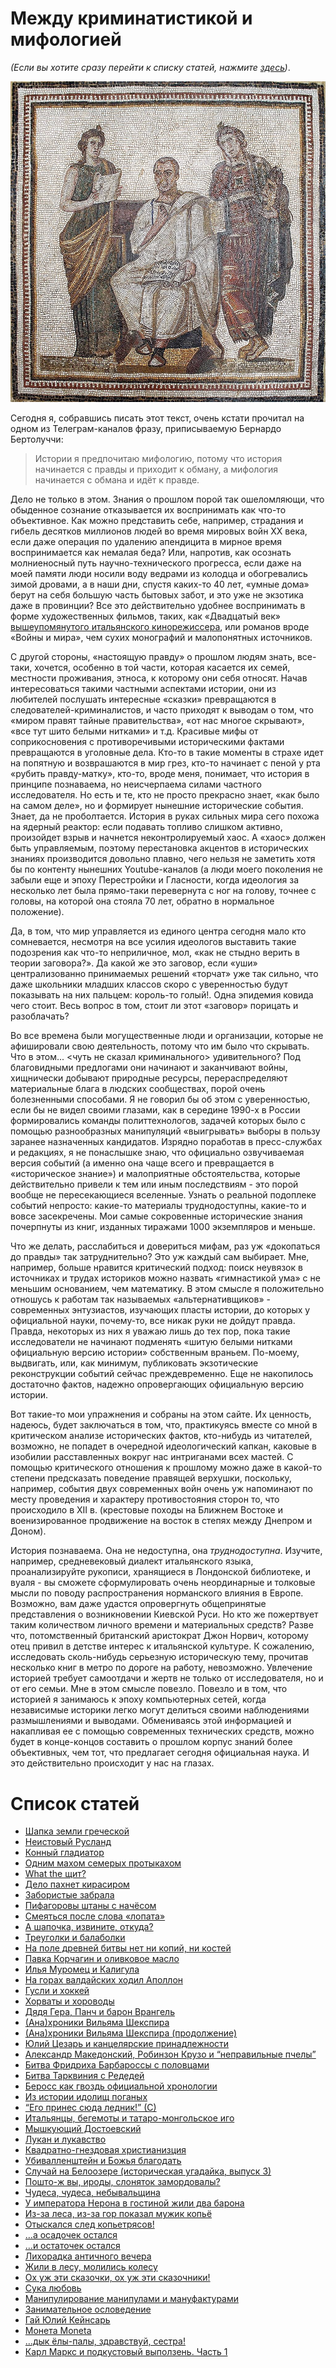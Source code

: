 # Между криминатистикой и мифологией

*(Если вы хотите сразу перейти к списку статей, нажмите [здесь](#toc))*.

![Вергилий и музы Клио и Мельпомена. Мозаика из Туниса, III в. н. э.; сейчас хранится в национальном музее Бардо](img/intro.jpg)

Сегодня я, собравшись писать этот текст, очень кстати прочитал на одном из Телеграм-каналов фразу, приписываемую Бернардо Бертолуччи:

> Истории я предпочитаю мифологию, потому что история начинается с правды и приходит к обману, а мифология начинается с обмана и идёт к правде.

Дело не только в этом. Знания о прошлом порой так ошеломляющи, что обыденное сознание отказывается их воспринимать как что-то объективное. Как можно представить себе, например, страдания и гибель десятков миллионов людей во время
мировых войн XX века, если даже операция по удалению апендицита в мирное время воспринимается как
немалая беда? Или, напротив, как осознать молниеносный путь научно-технического прогресса,
если даже на моей памяти люди носили воду ведрами из колодца и обогревались зимой дровами, а в наши дни, спустя каких-то 40 лет, «умные дома» берут на себя большую часть бытовых забот, и это уже не экзотика даже в провинции? Все это действительно удобнее воспринимать в форме художественных фильмов, таких, как «Двадцатый век» [вышеупомянутого итальянского кинорежиссера](https://w.wiki/7zzs), или романов вроде «Войны и мира», чем сухих монографий и малопонятных источников.

С другой стороны, «настоящую правду» о прошлом людям знать, все-таки, хочется, особенно в той части, которая 
касается их семей, местности проживания, этноса, к которому они себя относят. Начав интересоваться такими частными
аспектами истории, они из любителей послушать интересные «сказки» превращаются в следователей-криминалистов, и часто приходят к выводам о том, что «миром правят тайные правительства», «от нас многое скрывают», «все тут шито белыми нитками» и т.д. Красивые мифы от соприкосновения с противоречивыми историческими фактами превращаются в уголовные дела. Кто-то в такие моменты в страхе идет на попятную и возврашаются в мир грез, кто-то начинает с пеной у рта «рубить правду-матку», кто-то, вроде меня, понимает, что история в принципе познаваема, но неисчерпаема силами частного исследователя. Но есть и те, кто не просто прекрасно знает, «как было на самом деле», но и формирует нынешние  исторические события. Знает, да не проболтается. История в руках сильных мира сего похожа на ядерный реактор: если подавать топливо слишком активно, произойдет взрыв и начнется неконтролируемый хаос. А «хаос» должен быть управляемым, поэтому перестановка
акцентов в исторических знаниях производится довольно плавно, чего нельзя не заметить хотя бы по контенту нынешних Youtube-каналов (а люди моего поколения не забыли еще и эпоху Перестройки и Гласности, когда идеология за несколько лет была прямо-таки перевернута с ног на голову, точнее с головы, на которой она стояла 70 лет, обратно в нормальное положение).

Да, в том, что мир управляется из единого центра сегодня мало кто сомневается, несмотря на все усилия идеологов 
выставить такие подозрения как что-то неприличное, мол, «как не стыдно верить в теории заговора?». Да какой же это заговор, если «уши» централизованно принимаемых решений «торчат» уже так сильно, что даже школьники младших классов 
скоро с уверенностью будут показывать на них пальцем: король-то голый!. Одна эпидемия ковида чего стоит. Весь вопрос в том, стоит ли этот «заговор» порицать и разоблачать? 

Во все времена были могущественные люди и организации, которые не афишировали свою деятельность, потому что им было что скрывать. Что в этом... <чуть не сказал криминального> удивительного? Под благовидными предлогами они начинают и заканчивают войны, хищнически добывают природные ресурсы, перераспределяют материальные блага в людских сообществах, порой очень болезненными способами. Я не говорил бы об этом с уверенностью, если бы не видел своими глазами, как в середине 1990-х в России формировались команды политтехнологов, задачей которых было с помощью разнообразных манипуляций «выигрывать» выборы в пользу заранее назначенных кандидатов. Изрядно поработав в пресс-службах и редакциях, я не понаслышке знаю, что официально озвучиваемая версия событий (а именно она чаще всего и превращается в «историческое знание») и малоприятные обстоятельства, которые действительно привели к тем или иным последствиям - это порой вообще не пересекающиеся вселенные. Узнать о реальной подоплеке событий непросто: какие-то материалы труднодоступны, какие-то и вовсе засекречены. Мои самые сокровенные исторические знания почерпнуты из книг, изданных тиражами 1000 экземпляров и меньше.

Что же делать, расслабиться и довериться мифам, раз уж «докопаться до правды» так затруднительно?
Это уж каждый сам выбирает. Мне, например, больше нравится критический подход: поиск неувязок в источниках и трудах историков можно назвать «гимнастикой ума» с не меньшим основанием, чем математику. В этом смысле я положительно отношусь к работам так называемых «альтернативщиков» - современных энтузиастов, изучающих пласты истории, до которых у официальной науки, почему-то, все никак руки не дойдут правда. Правда, некоторых из них я уважаю лишь до тех пор, пока такие исследователи не начинают подменять «шитую белыми нитками официальную версию истории» собственным враньем. По-моему, выдвигать, или, как минимум, публиковать экзотические реконструкции событий сейчас преждевременно. Еще не накопилось достаточно фактов, надежно опровергающих официальную версию истории.

Вот такие-то мои упражнения и собраны на этом сайте. Их ценность, надеюсь, будет заключаться в том, что, 
практикуясь вместе со мной в критическом анализе исторических фактов, кто-нибудь из читателей, возможно, 
не попадет в очередной идеологический капкан, каковые в изобилии расставленных вокруг нас интриганами всех мастей. С помощью критического отношения к прошлому можно даже в какой-то степени предсказать
поведение правящей верхушки, поскольку, например, события двух современных войн очень уж
напоминают по месту проведения и характеру противостояния сторон то, что происходило в XII в. (крестовые походы на Ближнем Востоке и военизированное продвижение на восток в степях между Днепром и Доном).

История познаваема. Она не недоступна, она *труднодоступна*. Изучите, например, средневековый диалект итальянского языка, проанализируйте рукописи, хранящиеся в Лондонской библиотеке, и вуаля - вы сможете сформулировать очень неординарные и  толковые мысли по поводу распространения норманского влияния в Европе. Возможно, вам даже удастся  опровергнуть общепринятые представления о возникновении Киевской Руси. Но кто же пожертвует таким количеством личного времени и  материальных средств? Разве что, потомственный британский аристократ Джон Норвич, которому отец привил в детстве интерес к итальянской культуре. К сожалению, исследовать сколь-нибудь серьезную историческую тему, прочитав несколько книг в метро по дороге на работу, невозможно. Увлечение историей требует самоотдачи и жертв не только от исследователя, но и от его семьи. Мне в этом смысле повезло. Повезло и в том, что историей я занимаюсь к эпоху компьютерных сетей, когда независимые историки легко могут делиться своими наблюдениями размышлениями и выводами. Обмениваясь этой информацией и накапливая ее с помощью современных технических средств, можно будет в конце-концов составить о прошлом корпус знаний более объективных, чем тот, что предлагает сегодня официальная наука. И это действительно происходит у нас на глазах.

# <a name="toc">Список статей</a>

* [Шапка земли греческой](/articles/shapka-zemli-grecheskoy)
* [Неистовый Русланд](/articles/neistoviy-rusland)
* [Конный гладиатор](/articles/konnyj-gladiator)
* [Одним махом семерых протыкахом](/articles/odnim-mahom-semeryh-protykahom)
* [What the щит?](/articles/what-the-schit)
* [Дело пахнет кирасиром](/articles/delo-pahnet-kirasirom)
* [Забористые забрала](/articles/zaboristye-zabrala)
* [Пифагоровы штаны с начёсом](/articles/pifagorovy-shtany-s-nachesom)
* [Смеяться после слова «лопата»](/articles/lopata)
* [А шапочка, извините, откуда?](/articles/a-shapochka-izvinite-otkuda)
* [Треуголки и балаболки](/articles/treugolki-i-balabolki)
* [На поле древней битвы нет ни копий, ни костей](/articles/na-pole-drevnej-bitvy-net-ni-kopij-ni-kostej)
* [Павка Корчагин и оливковое масло](/articles/pavka-korchagin-i-olivkovoe-maslo)
* [Илья Муромец и Калигула](/articles/il-ja-muromets-i-kaligula)
* [На горах валдайских ходил Аполлон](/articles/na-gorah-valdajskih-hodil-apollon)
* [Гусли и хоккей](/articles/gusli-i-hokkej)
* [Хорваты и хороводы](/articles/horvaty-i-horovody)
* [Дядя Гера, Панч и барон Врангель](/articles/djadja-gera-panch-i-baron-vrangel-)
* [(Ана)хроники Вильяма Шекспира](/articles/ana-hroniki-vil-jama-shekspira)
* [(Ана)хроники Вильяма Шекспира (продолжение)](/articles/ana-hroniki-vil-jama-shekspira-prodolzhenie)
* [Юлий Цезарь и канцелярские принадлежности](/articles/julij-tsezar-i-kantseljarskie-prinadlezhnosti)
* [Александр Македонский, Робинзон Крузо и “неправильные пчелы”](/articles/aleksandr-makedonskij-robinzon-kruzo-i-nepravil-nye-pchely)
* [Битва Фридриха Барбароссы с половцами](/articles/bitva-fridriha-barbarossy-s-polovtsami)
* [Битва Тарквиния с Редедей](/articles/bitva-tarkvinija-s-rededej)
* [Беросс как гвоздь официальной хронологии](/articles/beross-kak-gvozd-ofitsial-noj-hronologii)
* [Из истории идолищ поганых](/articles/iz-istorii-idolisch-poganyh)
* [“Его принес сюда ледник!” (С)](/articles/-ego-prines-sjuda-lednik-s-)
* [Итальянцы, бегемоты и татаро-монгольское иго](/articles/ital-jantsy-begemoty-i-tataro-mongol-skoe-igo)
* [Мышкующий Достоевский](/articles/myshkujuschij-dostoevskij)
* [Лукан и лукавство](/articles/lukan-i-lukavstvo)
* [Квадратно-гнездовая христианизция](/articles/kvadratno-gnezdovaja-hristianiztsija-istoricheskaja-ugadajka-vypusk-4-)
* [Убивалленштейн и Божья благодать](/articles/ubivallenshtejn-i-bozh-ja-blagodat)
* [Случай на Белоозере (историческая угадайка, выпуск 3)](/articles/sluchaj-na-beloozere-istoricheskaja-ugadajka-vypusk-3-)
* [Пошто-ж вы, ироды, слоняток замордовалы?](/articles/rossija-rodina-slonov)
* [Чудеса, чудеса, небывальщина](/articles/chudesa-chudesa-nebyval-schina)
* [У императора Нерона в гостиной жили два барона](/articles/u-imperatora-nerona-v-gostinoj-zhili-dva-barona)
* [Из-за леса, из-за гор показал мужик копьё](/articles/iz-za-lesa-iz-za-gor-pokazal-muzhik-kop-e)
* [Отыскался след копьетрясов!](/articles/otyskalsja-sled-kop-etrjasov-)
* […а осадочек остался](/articles/a-osadochek-ostalsja-1)
* […и остаточек остался](/articles/a-osadochek-ostalsja-2)
* [Лихорадка античного вечера](/articles/lihoradka-antichnogo-vechera)
* [Жили в лесу, молились колесу](/articles/zhili-v-lesu-molilis-kolesu)
* [Ох уж эти сказочки, ох уж эти сказочники!](/articles/oh-uzh-eti-skazochki-oh-uzh-eti-skazochniki-)
* [Сука любовь](/articles/suka-ljubov)
* [Манипулирование манипулами и мануфактурами](/articles/manipulirovanie-manipulami-i-manufakturami)
* [Занимательное ословедение](/articles/zanimatel-noe-oslovedenie)
* [Гай Юлий Кейнсарь](/articles/gaj-julij-kejnsar)
* [Монета Moneta](/articles/moneta-moneta)
* […дык ёлы-палы, здравствуй, сестра!](/articles/dyk-ely-paly-zdravstvuj-sestra)
* [Карл Маркс и подкустовый выползень. Часть 1](/articles/karl-marks-i-podkustovyj-vypolzen-chast-1)

<!--
* [Здесь были Жора, Вася и Бурнашев](/articles/zdes-byli-zhora-vasja-i-burnashev)
* [Не Булгаков? К вам!](/articles/ne-bulgakov-k-vam-)
* [Дело было под Тулой](/articles/delo-bylo-pod-tuloj)
* [Письмо Булгакова Платонову](/articles/pis-mo-bulgakova-platonovu)
* [Остап Бендер на Гражданской войне](/articles/ostap-bender-na-grazhdanskoj-vojne)
* [А что это такое бумкнуло?](/articles/a-chto-eto-takoe-bumknulo-)
* [Метастазы античности](/articles/metastazy-antichnosti)
* [Кто сказал, что Волга впадает в Каспийское море?](/articles/kto-skazal-chto-volga-vpadaet-v-kaspijskoe-more-)
* [Иван кивает на Петра, а Пётр на Ивана](/articles/ivan-kivaet-na-petra-a-petr-na-ivana)
* [Илейка Муромец прокладывает путь на запад](/articles/ilejka-muromets-prokladyvaet-put-na-zapad)
* [Сквозь Кремль](/articles/skvoz-kreml-)
* [Солянка, Лубянка, Таганка, Полянка и другие московские улицы](/articles/soljanka-lubjanka-taganka-poljanka-i-drugie-moskovskie-ulitsy)
* [Шоссе энтузиастов. Следующая станция — Владимирский централ](/articles/shosse-entuziastov-sledujuschaja-stantsija-vladimirskij-tsentral)
* [Анамиты и московиты](/articles/anamity-i-moskovity)
* [Дополнительные подтверждения гипотезы о тождестве Ярославля и летописного Новгорода](/articles/dopolnitel-nye-podtverzhdenija-gipotezy-o-tozhdestve-jaroslavlja-i-letopisnogo-novgoroda)
* [Сорок признаков того, что Ярославль это Новгород](/articles/sorok-priznakov-togo-chto-jaroslavl-eto-novgorod)
* [Под небом голубым был город золотой](/articles/pod-nebom-golubym-byl-gorod-zolotoj)
* [Жены без титек и другие предки славян](/articles/zheny-bez-titek-i-drugie-predki-slavjan)
* [Он лютеран любил богослуженье](/articles/on-ljuteran-ljubil-bogosluzhen-e)
* [Как русский царь на Бреславском шляхе безобразничал](/articles/kak-russkij-tsar-na-breslavskom-shljahe-bezobraznichal)
* [Великий шелковый зихер](/articles/velikij-shelkovyj-ziher)
* [Василий Корчмин: инженер, разведчик, остров](/articles/vasilij-korchmin-inzhener-razvedchik-ostrov)
* [Шведский хрен и царская редька](/articles/shvedskij-hren-i-tsarskaja-red-ka)
* [Переславский перископ](/articles/pereslavskij-periskop)
* [Некоторые факты о позднем крепостном праве](/articles/nekotorye-fakty-o-pozdnem-krepostnom-prave)
* [Вадим, пойдем горб продадим](/articles/vadim-pojdem-gorb-prodadim)
* [Центнеры, гектары и Александрия Египетская](/articles/tsentnery-gektary-i-aleksandrija-egipetskaja)
* [Невероятные приключения суздальцев в Новгороде](/articles/neverojatnye-prikljuchenija-suzdal-tsev-v-novgorode)
* [Битва ярославцев с суздальцами](/articles/bitva-jaroslavtsev-s-suzdal-tsami)
* [Илья Муромец и Google Maps](/articles/il-ja-muromets-i-google-maps)
* [За крутыми тянутся берега пологие](/articles/za-krutymi-tjanutsja-berega-pologie)
* [Откуда есть пошли медведи на земле русской и куда подевались](/articles/otkuda-est-poshli-medvedi-na-zemle-russkoj-i-kuda-podevalis-)
* [Немцы и Немезида](/articles/nemtsy-i-nemezida)
* [Сэр Дик Уиттингтон, Сергей Есенин, викинги и котики](/articles/ser-dik-uittington-sergej-esenin-vikingi-i-kotiki)
* [Абырвалг Новерлендский](/articles/abyrvalg-noverlendskij)
* [Железобетонная корона лангобардов](/articles/zhelezobetonnaja-korona-langobardov)
* [Славяне “свои” и “чужие”](/articles/slavjane-svoi-i-chuzhie-)
* [Изяснение названий немецких городов, которые прежде были славянскими](/articles/izjasnenie-nazvanij-nemetskih-gorodov-kotorye-prezhde-byli-slavjanskimi)
* [Между первой и второй перерывчик небольшой](/articles/mezhdu-pervoj-i-vtoroj-pereryvchik-nebol-shoj)
* [Италия не резиновая](/articles/italija-ne-rezinovaja)
* [Готский двор на острове Буяне](/articles/gotskij-dvor-na-ostrove-bujane)
* [Мы строили, строили… А зачем?](/articles/my-stroili-stroili-a-zachem-)
* [Хронологические инъекции](/articles/hronologicheskie-in-ektsii)
* [Узбеки в мореплавании](/articles/uzbeki-v-moreplavanii)
* [Жоашен дю Белле — поэт-руинист](/articles/zhoashen-dju-belle-poet-ruinist)
* [Историческая шрапнель](/articles/istoricheskaja-shrapnel-)
* [Древнегреческая смоковница](/articles/drevnegrecheskaja-smokovnitsa)
* [Источники-заточники](/articles/istochniki-zatochniki)
* [Волшебник недоучка](/articles/volshebnik-nedouchka)
* [Горят-шумят Бадаевские склады](/articles/gorjat-shumjat-badaevskie-sklady)
* [Праздник непослушания](/articles/prazdnik-neposlushanija)
* [Если топну я ногою, позову своих солдат…](/articles/esli-topnu-ja-nogoju-pozovu-svoih-soldat-)
* [Навеки с русским народом, или Мы тут у вас посидим немного, пока зихер не утихнет](/articles/naveki-s-russkim-narodom-ili-my-tut-u-vas-posidim-nemnogo-poka-ziher-ne-utihnet)
* [Колоссы, колосья и Барбарики](/articles/kolossy-kolos-ja-i-barbariki)
* [Астерикс, Обеликс и хронический анахроникс](/articles/asteriks-obeliks-i-hronicheskij-anahroniks)
* [О разорении Рязани (историческая угадайка, выпуск 5)](/articles/o-razorenii-rjazani-istoricheskaja-ugadajka-vypusk-5-)
* [Рыжий рыжего спросил: чем ты бороду красил?](/articles/ryzhij-ryzhego-sprosil-chem-ty-borodu-krasil-)
* [Балкон как моветон](/articles/balkon-kak-moveton)
* [Историческая угадайка. Выпуск 1](/articles/istoricheskaja-ugadajka-vypusk-1)
* [М. Т. Каченовский: альтернативщик XIX века](/articles/m-t-kachenovskij-al-ternativschik-xix-veka)
* [1492 год как начало новой эры](/articles/1492-god-kak-nachalo-novoj-ery)
* [ДВЦ рабочих и крестьян](/articles/dvts-rabochih-i-krest-jan)
* [Зерновой триллер длиной в 1000 лет](/articles/zernovoj-triller-dlinoj-v-1000-let)
* [Град Китеж как экологическая катастрофа](/articles/grad-kitezh-kak-ekologicheskaja-katastrofa)
* [Русские и рыцари](/articles/russkie-i-rytsari)
* [Загадочный город Пордугодев](/articles/zagadochnyj-gorod-pordugodev)
* [На их стороне каналы](/articles/na-ih-storone-kanaly)
* [“…и испортила ему всю ссылку”](/articles/-i-isportila-emu-vsju-ssylku-)
* [Ты их в окно — они в калитку](/articles/ty-ih-v-okno-oni-v-kalitku)
* [Зачем он вообще нужен, этот Новгород?](/articles/zachem-on-voobsche-nuzhen-etot-novgorod-)
-->

<!-- 
* [Old school сводит скулы](/articles/old-school-svodit-skuly)
* [Великий Новгород: фактория или форпост?](/articles/velikij-novgorod-faktorija-ili-forpost-)
* [Побузил, посидел, написал, возглавил](/articles/pobuzil-posidel-napisal-vozglavil)
* [Витрувий in vitro](/articles/vitruvij-in-vitro)
* [Исторический Prolog](/articles/istoricheskij-prolog)
-->

<!-- 
* [Warum die Mädchen lieben die Soldaten? Darum nicht Popularen! Optimaten!](/articles/warum-die-mädchen-lieben-die-soldaten-darum-nicht-popularen-optimaten-) 
* [Домен Рыжебородых: германооптиматы и норманнопопуляры](/articles/domen-ryzheborodyh-germanooptimaty-i-normannopopuljary)
* [Домен Рыжебородых: сало як сало](/articles/domen-ryzheborodyh-salo-jak-salo)
* [Домен Рыжебородых: папа может, папа может](/articles/domen-ryzheborodyh-papa-mozhet-papa-mozhet)
* [Домен Рыжебородых: тысяча мелочей, контейнер №1](/articles/domen-ryzheborodyh-tysjacha-melochej-kontejner-1)
* [Домен Рыжебородых: общество нормано-германской дружбы](/articles/domen-ryzheborodyh-obschestvo-normano-germanskoj-druzhby)
* [Домен Рыжебородых: Цезарь и Спрут](/articles/domen-ryzheborodyh-tsezar-i-sprut)
* [Домен Рыжебородых: мафия бессмертна](/articles/domen-ryzheborodyh-mafija-bessmertna)
* [Домен Рыжебородых: сицилианская защита](/articles/domen-ryzheborodyh-sitsilianskaja-zaschita)
* [Домен Рыжебородых: если папа не разрешает](/articles/domen-ryzheborodyh-esli-papa-ne-razreshaet)
* [Домен Рыжебородых: что такое “друзья римского народа”](/articles/domen-ryzheborodyh-chto-takoe-druz-ja-rimskogo-naroda-)
* [Домен Рыжебородых: в бой вступает формальная логика](/articles/domen-ryzheborodyh-v-boj-vstupaet-formal-naja-logika)
* [Домен Рыжебородых: привет из 90-х](/articles/domen-ryzheborodyh-privet-iz-90-h)
* [Домен Рыжебородых: альтернативная империя наносит удар](/articles/domen-ryzheborodyh-al-ternativnaja-imperija-nanosit-udar)
* [Домен Рыжебородых: “дикие дивизии” римских императоров](/articles/domen-ryzheborodyh-dikie-divizii-rimskih-imperatorov)
* [Домен Рыжебородых: памятка латифундисту](/articles/domen-ryzheborodyh-pamjatka-latifundistu)
* [Домен Рыжебородых](/articles/domen-ryzheborodyh) 
-->
